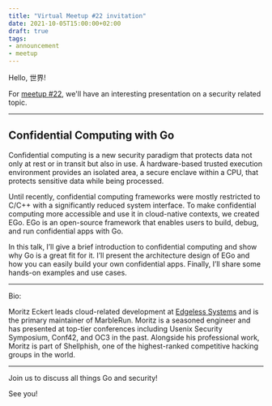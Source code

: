```yaml
---
title: "Virtual Meetup #22 invitation"
date: 2021-10-05T15:00:00+02:00
draft: true
tags:
- announcement
- meetup
---
```


Hello, 世界!

For [meetup #22](https://www.meetup.com/Leipzig-Golang/events/275871290/), we'll have an interesting presentation on a security related topic.

----

## Confidential Computing with Go

Confidential computing is a new security paradigm that protects data not only
at rest or in transit but also in use. A hardware-based trusted execution
environment provides an isolated area, a secure enclave within a CPU, that
protects sensitive data while being processed.

Until recently, confidential computing frameworks were mostly restricted to
C/C++ with a significantly reduced system interface. To make confidential
computing more accessible and use it in cloud-native contexts, we created EGo.
EGo is an open-source framework that enables users to build, debug, and run
confidential apps with Go.

In this talk, I’ll give a brief introduction to confidential computing and show
why Go is a great fit for it. I’ll present the architecture design of EGo and
how you can easily build your own confidential apps. Finally, I’ll share some
hands-on examples and use cases.

----

Bio:

Moritz Eckert leads cloud-related development at [Edgeless Systems](https://www.edgeless.systems/) and is the
primary maintainer of MarbleRun. Moritz is a seasoned engineer and has
presented at top-tier conferences including Usenix Security Symposium, Conf42,
and OC3 in the past. Alongside his professional work, Moritz is part of
Shellphish, one of the highest-ranked competitive hacking groups in the world.

----

Join us to discuss all things Go and security!

See you!


<!--

TODO: outreach.

-->
